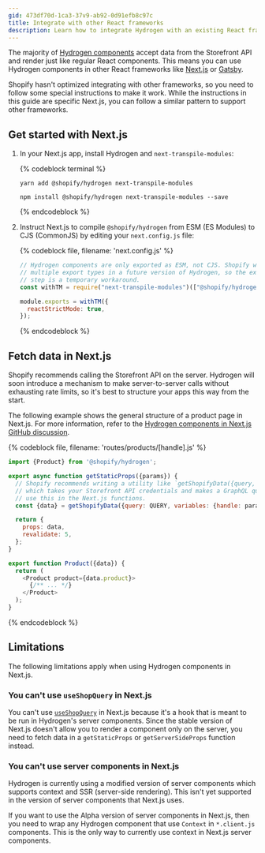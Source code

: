```yaml
---
gid: 473df70d-1ca3-37v9-ab92-0d91efb8c97c
title: Integrate with other React frameworks
description: Learn how to integrate Hydrogen with an existing React framework that you're using.
---
```


The majority of [Hydrogen components](https://shopify.dev/api/hydrogen/components) accept data from the Storefront API and render just like regular React components. This means you can use Hydrogen components in other React frameworks like [Next.js](https://nextjs.org/) or [Gatsby](https://www.gatsbyjs.com/).

Shopify hasn't optimized integrating with other frameworks, so you need to follow some special instructions to make it work. While the instructions in this guide are specific Next.js, you can follow a similar pattern to support other frameworks.

## Get started with Next.js

1. In your Next.js app, install Hydrogen and `next-transpile-modules`:

    {% codeblock terminal %}

    ```bash?filename: 'Terminal', title: 'yarn'
    yarn add @shopify/hydrogen next-transpile-modules
    ```

    ```bash?filename: 'Terminal', title: 'npm'
    npm install @shopify/hydrogen next-transpile-modules --save
    ```

    {% endcodeblock %}

2. Instruct Next.js to compile `@shopify/hydrogen` from ESM (ES Modules) to CJS (CommonJS) by editing your `next.config.js` file:

    {% codeblock file, filename: 'next.config.js' %}

    ```js
    // Hydrogen components are only exported as ESM, not CJS. Shopify will support
    // multiple export types in a future version of Hydrogen, so the extra transpile
    // step is a temporary workaround.
    const withTM = require("next-transpile-modules")(["@shopify/hydrogen"]);

    module.exports = withTM({
      reactStrictMode: true,
    });
    ```

    {% endcodeblock %}

## Fetch data in Next.js

Shopify recommends calling the Storefront API on the server. Hydrogen will soon introduce a mechanism to make server-to-server calls without exhausting rate limits, so it's best to structure your apps this way from the start.

The following example shows the general structure of a product page in Next.js. For more information, refer to the [Hydrogen components in Next.js GitHub discussion](https://github.com/Shopify/hydrogen/discussions/240).

{% codeblock file, filename: 'routes/products/[handle].js' %}

```js
import {Product} from '@shopify/hydrogen';

export async function getStaticProps({params}) {
  // Shopify recommends writing a utility like `getShopifyData({query, variables})`,
  // which takes your Storefront API credentials and makes a GraphQL query. You can then
  // use this in the Next.js functions.
  const {data} = getShopifyData({query: QUERY, variables: {handle: params.handle}});

  return {
    props: data,
    revalidate: 5,
  };
}

export function Product({data}) {
  return (
    <Product product={data.product}>
      {/** ... */}
    </Product>
  );
}
```

{% endcodeblock %}

## Limitations

The following limitations apply when using Hydrogen components in Next.js.

### You can't use `useShopQuery` in Next.js

You can't use [`useShopQuery`](https://shopify.dev/api/hydrogen/hooks/global/useshopquery) in Next.js because it's a hook that is meant to be run in Hydrogen's server components. Since the stable version of Next.js doesn't allow you to render a component only on the server, you need to fetch data in a `getStaticProps` or `getServerSideProps` function instead.

### You can't use server components in Next.js

Hydrogen is currently using a modified version of server components which supports context and SSR (server-side rendering). This isn't yet supported in the version of server components that Next.js uses.

If you want to use the Alpha version of server components in Next.js, then you need to wrap any Hydrogen component that use `Context` in `*.client.js` components. This is the only way to currently use context in Next.js server components.
